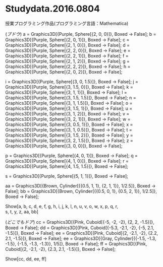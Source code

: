 # Studydata.2016.0804
授業プログラミング作品(プログラミング言語：Mathematica)


(*ブドウ*)
a = Graphics3D[{Purple, Sphere[{2, 0, 0}]}, Boxed -> False];
b = Graphics3D[{Purple, Sphere[{2, 0, 1}]}, Boxed -> False];
c = Graphics3D[{Purple, Sphere[{2, 1, 0}]}, Boxed -> False];
d = Graphics3D[{Purple, Sphere[{2, 2, 0}]}, Boxed -> False];
e = Graphics3D[{Purple, Sphere[{2, 2, 1}]}, Boxed -> False];
f = Graphics3D[{Purple, Sphere[{2, 1, 2}]}, Boxed -> False];
g = Graphics3D[{Purple, Sphere[{2, 2, 2}]}, Boxed -> False];
h = Graphics3D[{Purple, Sphere[{2, 0, 2}]}, Boxed -> False];

i = Graphics3D[{Purple, Sphere[{3, 0, 1.5}]}, Boxed -> False];
j = Graphics3D[{Purple, Sphere[{3, 1.5, 0}]}, Boxed -> False];
k = Graphics3D[{Purple, Sphere[{3, 1, 1}]}, Boxed -> False];
l = Graphics3D[{Purple, Sphere[{3, 1.5, 1.5}]}, Boxed -> False];
n = Graphics3D[{Purple, Sphere[{3, 1, 1.5}]}, Boxed -> False];
o = Graphics3D[{Purple, Sphere[{3, 1.5, 1}]}, Boxed -> False];
u = Graphics3D[{Purple, Sphere[{3, 1, 2}]}, Boxed -> False];
v = Graphics3D[{Purple, Sphere[{3, 2, 1}]}, Boxed -> False];
w = Graphics3D[{Purple, Sphere[{3, 0.5, 1}]}, Boxed -> False];
x = Graphics3D[{Purple, Sphere[{3, 1, 0.5}]}, Boxed -> False];
t = Graphics3D[{Purple, Sphere[{3, 1.5, 2}]}, Boxed -> False];
y = Graphics3D[{Purple, Sphere[{3, 2, 1.5}]}, Boxed -> False];
z = Graphics3D[{Purple, Sphere[{3, 0, 0}]}, Boxed -> False];

p = Graphics3D[{Purple, Sphere[{4, 0, 1}]}, Boxed -> False];
q = Graphics3D[{Purple, Sphere[{4, 1, 0}]}, Boxed -> False];
r = Graphics3D[{Purple, Sphere[{4, 1.5, 1.5}]}, Boxed -> False];

s = Graphics3D[{Purple, Sphere[{5, 1, 1}]}, Boxed -> False];


aa = Graphics3D[{Brown, Cylinder[{{0.5, 1, 1}, {2, 1, 1}}, 1/2.5]}, 
   Boxed -> False];
bb = Graphics3D[{Brown, Cylinder[{{0.5, 0, 1}, {0.5, 2, 1}}, 1/2.5]}, 
   Boxed -> False];

Show[a, b, c, d, e, f, g, h, i, j, k, l, n, u, v, o, w, x, p, q, r, \
s, t, y, z, aa, bb]



(*どこでもドア*)
cc = Graphics3D[{Pink, Cuboid[{-5, -2, -2}, {2, 2, -1.5}]}, 
   Boxed -> False];
dd = Graphics3D[{Pink, Cuboid[{-5.3, -2.1, -2}, {-5, 2.1, -1.5}]}, 
   Boxed -> False];
ee = Graphics3D[{Pink, Cuboid[{2, -2.1, -2}, {2.2, 2.1, -1.5}]}, 
   Boxed -> False];
ee = Graphics3D[{Gray, 
    Cylinder[{{-1.5, -1.3, -1.5}, {-1.5, -1.3, -1.3}}, 1/5]}, 
   Boxed -> False];
ff = Graphics3D[{Pink, Cuboid[{2, -2.1, -2}, {2.3, 2.1, -1.5}]}, 
   Boxed -> False];


Show[cc, dd, ee, ff]
